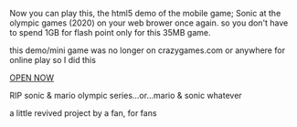 Now you can play this, the html5 demo of the mobile game; Sonic at the olympic games (2020) on your web brower once again. so you don't have to spend 1GB for flash point only for this 35MB game.

this demo/mini game was no longer on crazygames.com or anywhere for online play so I did this

[OPEN NOW](https://neocharmy.github.io/sonic-2020/)

RIP sonic & mario olympic series...or...mario & sonic
whatever

a little revived project by a fan, for fans
